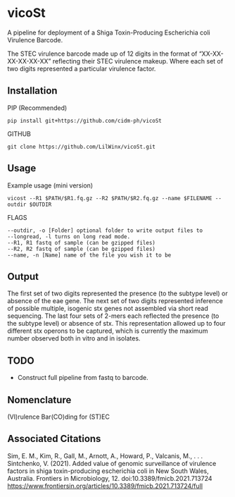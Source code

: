 # vicoSt

A pipeline for deployment of a Shiga Toxin-Producing Escherichia coli Virulence Barcode.

The STEC virulence barcode made up of 12 digits in the format of “XX-XX-XX-XX-XX-XX” reflecting their STEC virulence makeup. Where each set of two digits represented a particular virulence factor.

## Installation

PIP (Recommended)
```
pip install git+https://github.com/cidm-ph/vicoSt
```
GITHUB
```
git clone https://github.com/LilWinx/vicoSt.git
```

## Usage
Example usage (mini version)

```
vicost --R1 $PATH/$R1.fq.gz --R2 $PATH/$R2.fq.gz --name $FILENAME --outdir $OUTDIR
```

FLAGS

```
--outdir, -o [Folder] optional folder to write output files to
--longread, -l turns on long read mode.
--R1, R1 fastq of sample (can be gzipped files)
--R2, R2 fastq of sample (can be gzipped files)
--name, -n [Name] name of the file you wish it to be
```

## Output

The first set of two digits represented the presence (to the subtype level) or absence of the eae gene. The next set of two digits represented inference of possible multiple, isogenic stx genes not assembled via short read sequencing. The last four sets of 2-mers each reflected the presence (to the subtype level) or absence of stx. This representation allowed up to four different stx operons to be captured, which is currently the maximum number observed both in vitro and in isolates.

## TODO
 - Construct full pipeline from fastq to barcode.

## Nomenclature
(VI)rulence Bar(CO)ding for (ST)EC

## Associated Citations
Sim, E. M., Kim, R., Gall, M., Arnott, A., Howard, P., Valcanis, M., . . . Sintchenko, V. (2021). Added value of genomic surveillance of virulence factors in shiga toxin-producing escherichia coli in New South Wales, Australia. Frontiers in Microbiology, 12. doi:10.3389/fmicb.2021.713724
https://www.frontiersin.org/articles/10.3389/fmicb.2021.713724/full
